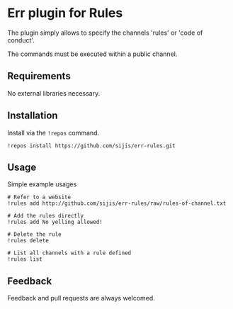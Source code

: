 Err plugin for Rules
===

The plugin simply allows to specify the channels 'rules' or 'code of conduct'.

The commands must be executed within a public channel.


Requirements
------------

No external libraries necessary.


Installation
------------

Install via the `!repos` command.

```
!repos install https://github.com/sijis/err-rules.git
```

Usage
-----

Simple example usages

```
# Refer to a website
!rules add http://github.com/sijis/err-rules/raw/rules-of-channel.txt

# Add the rules directly
!rules add No yelling allowed!

# Delete the rule
!rules delete

# List all channels with a rule defined
!rules list
```

Feedback
--------

Feedback and pull requests are always welcomed.
